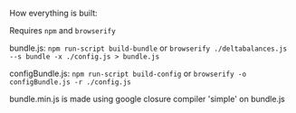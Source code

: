 How everything is built:

Requires `npm` and `browserify`

bundle.js:
`npm run-script build-bundle` or `browserify ./deltabalances.js --s bundle -x ./config.js > bundle.js`

configBundle.js:
`npm run-script build-config`  or `browserify -o configBundle.js -r ./config.js`

bundle.min.js 
is made using google closure compiler 'simple' on bundle.js


